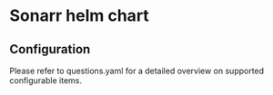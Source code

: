 # Sonarr helm chart

## Configuration

Please refer to questions.yaml for a detailed overview on supported configurable items.
